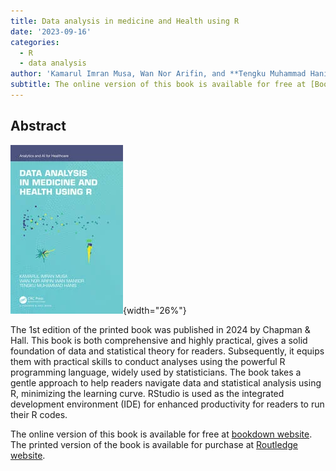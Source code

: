 ```yaml
---
title: Data analysis in medicine and Health using R
date: '2023-09-16'
categories: 
  - R
  - data analysis
author: 'Kamarul Imran Musa, Wan Nor Arifin, and **Tengku Muhammad Hanis**'
subtitle: The online version of this book is available for free at [Bookdown website](https://bookdown.org/drki_musa/dataanalysis/). The printed version of the book is available for purchase at [Routledge website](https://www.routledge.com/Data-Analysis-in-Medicine-and-Health-using-R/Musa-Mansor-Hanis/p/book/9781032284149).
---
```


## **Abstract**

![](featured.jpg){width="26%"}

The 1st edition of the printed book was published in 2024 by Chapman & Hall. This book is both comprehensive and highly practical, gives a solid foundation of data and statistical theory for readers. Subsequently, it equips them with practical skills to conduct analyses using the powerful R programming language, widely used by statisticians. The book takes a gentle approach to help readers navigate data and statistical analysis using R, minimizing the learning curve. RStudio is used as the integrated development environment (IDE) for enhanced productivity for readers to run their R codes.

The online version of this book is available for free at [bookdown website](https://bookdown.org/drki_musa/dataanalysis/). The printed version of the book is available for purchase at [Routledge website](https://www.routledge.com/Data-Analysis-in-Medicine-and-Health-using-R/Musa-Mansor-Hanis/p/book/9781032284149).
